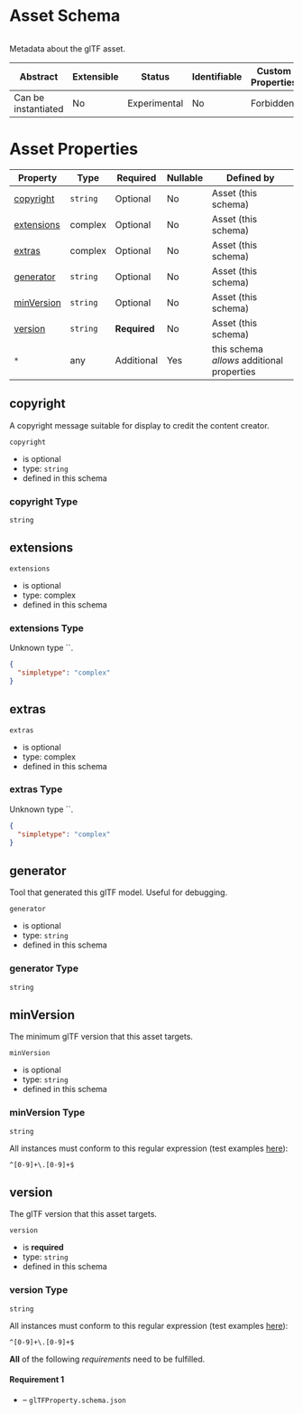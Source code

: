 
# Asset Schema

```
```

Metadata about the glTF asset.

| Abstract | Extensible | Status | Identifiable | Custom Properties | Additional Properties | Defined In |
|----------|------------|--------|--------------|-------------------|-----------------------|------------|
| Can be instantiated | No | Experimental | No | Forbidden | Permitted | [asset.schema.json](asset.schema.json) |

# Asset Properties

| Property | Type | Required | Nullable | Defined by |
|----------|------|----------|----------|------------|
| [copyright](#copyright) | `string` | Optional  | No | Asset (this schema) |
| [extensions](#extensions) | complex | Optional  | No | Asset (this schema) |
| [extras](#extras) | complex | Optional  | No | Asset (this schema) |
| [generator](#generator) | `string` | Optional  | No | Asset (this schema) |
| [minVersion](#minversion) | `string` | Optional  | No | Asset (this schema) |
| [version](#version) | `string` | **Required**  | No | Asset (this schema) |
| `*` | any | Additional | Yes | this schema *allows* additional properties |

## copyright

A copyright message suitable for display to credit the content creator.

`copyright`

* is optional
* type: `string`
* defined in this schema

### copyright Type


`string`







## extensions


`extensions`

* is optional
* type: complex
* defined in this schema

### extensions Type

Unknown type ``.

```json
{
  "simpletype": "complex"
}
```





## extras


`extras`

* is optional
* type: complex
* defined in this schema

### extras Type

Unknown type ``.

```json
{
  "simpletype": "complex"
}
```





## generator

Tool that generated this glTF model.  Useful for debugging.

`generator`

* is optional
* type: `string`
* defined in this schema

### generator Type


`string`







## minVersion

The minimum glTF version that this asset targets.

`minVersion`

* is optional
* type: `string`
* defined in this schema

### minVersion Type


`string`



All instances must conform to this regular expression 
(test examples [here](https://regexr.com/?expression=%5E%5B0-9%5D%2B%5C.%5B0-9%5D%2B%24)):
```regex
^[0-9]+\.[0-9]+$
```






## version

The glTF version that this asset targets.

`version`

* is **required**
* type: `string`
* defined in this schema

### version Type


`string`



All instances must conform to this regular expression 
(test examples [here](https://regexr.com/?expression=%5E%5B0-9%5D%2B%5C.%5B0-9%5D%2B%24)):
```regex
^[0-9]+\.[0-9]+$
```







**All** of the following *requirements* need to be fulfilled.


#### Requirement 1


* []() – `glTFProperty.schema.json`

